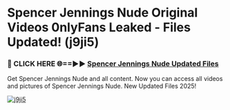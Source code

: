 # Spencer Jennings Nude Original Videos 0nlyFans Leaked - Files Updated! (j9ji5)

<h3>🔴 CLICK HERE 🌐==►► <a href="https://tinyurl.com/yc6ubb5a" rel="nofollow">Spencer Jennings Nude Updated Files</a></h3>

Get Spencer Jennings Nude and all content. Now you can access all videos and pictures of Spencer Jennings Nude. New Updated Files 2025!

[![j9ji5](https://i.imgur.com/7eu0CRL.gif)](https://tinyurl.com/yc6ubb5a)
